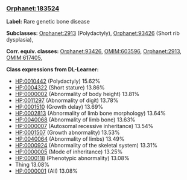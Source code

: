 
### [Orphanet:183524](http://www.orpha.net/ORDO/Orphanet_183524)
**Label:** Rare genetic bone disease

**Subclasses:** [Orphanet:2913](http://www.orpha.net/ORDO/Orphanet_2913) (Polydactyly), [Orphanet:93426](http://www.orpha.net/ORDO/Orphanet_93426) (Short rib dysplasia), 

**Corr. equiv. classes:** [Orphanet:93426](http://www.orpha.net/ORDO/Orphanet_93426), [OMIM:603596](http://purl.obolibrary.org/obo/OMIM_603596), [Orphanet:2913](http://www.orpha.net/ORDO/Orphanet_2913), [OMIM:617405](http://purl.obolibrary.org/obo/OMIM_617405), 

**Class expressions from DL-Learner:**

- [HP:0010442](http://purl.obolibrary.org/obo/HP_0010442) (Polydactyly) 15.62%
- [HP:0004322](http://purl.obolibrary.org/obo/HP_0004322) (Short stature) 13.86%
- [HP:0000002](http://purl.obolibrary.org/obo/HP_0000002) (Abnormality of body height) 13.81%
- [HP:0011297](http://purl.obolibrary.org/obo/HP_0011297) (Abnormality of digit) 13.78%
- [HP:0001510](http://purl.obolibrary.org/obo/HP_0001510) (Growth delay) 13.69%
- [HP:0002813](http://purl.obolibrary.org/obo/HP_0002813) (Abnormality of limb bone morphology) 13.64%
- [HP:0040068](http://purl.obolibrary.org/obo/HP_0040068) (Abnormality of limb bone) 13.63%
- [HP:0000007](http://purl.obolibrary.org/obo/HP_0000007) (Autosomal recessive inheritance) 13.54%
- [HP:0001507](http://purl.obolibrary.org/obo/HP_0001507) (Growth abnormality) 13.53%
- [HP:0040064](http://purl.obolibrary.org/obo/HP_0040064) (Abnormality of limbs) 13.49%
- [HP:0000924](http://purl.obolibrary.org/obo/HP_0000924) (Abnormality of the skeletal system) 13.31%
- [HP:0000005](http://purl.obolibrary.org/obo/HP_0000005) (Mode of inheritance) 13.25%
- [HP:0000118](http://purl.obolibrary.org/obo/HP_0000118) (Phenotypic abnormality) 13.08%
- Thing 13.08%
- [HP:0000001](http://purl.obolibrary.org/obo/HP_0000001) (All) 13.08%


